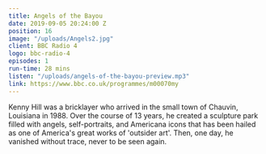 ```yaml
---
title: Angels of the Bayou
date: 2019-09-05 20:24:00 Z
position: 16
image: "/uploads/Angels2.jpg"
client: BBC Radio 4
logo: bbc-radio-4
episodes: 1
run-time: 28 mins
listen: "/uploads/angels-of-the-bayou-preview.mp3"
link: https://www.bbc.co.uk/programmes/m00070my
---
```


Kenny Hill was a bricklayer who arrived in the small town of Chauvin, Louisiana in 1988. Over the course of 13 years, he created a sculpture park filled with angels, self-portraits, and Americana icons that has been hailed as one of America's great works of 'outsider art'. Then, one day, he vanished without trace, never to be seen again.